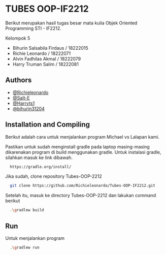 # TUBES OOP-IF2212

Berikut merupakan hasil tugas besar mata kulia Objek Oriented Programming STI - IF2212.

Kelompok 5

- Bihurin Salsabila Firdaus / 18222015   
- Richie Leonardo           / 18222071    
- Alvin Fadhilas Akmal      / 18222079        
- Harry Truman Salim        / 18222081


## Authors

- [@Richieleonardo](https://www.github.com/Richieleonardo)
- [@Salt-E](https://github.com/Salt-E)
- [@Harryts1](https://github.com/Harryts1)
- [@bihurin31204](https://github.com/bihurin31204)


## Installation and Compiling

Berikut adalah cara untuk menjalankan program Michael vs Lalapan kami.

Pastikan untuk sudah menginstall gradle pada laptop masing-masing dikarenakan program di build menggunakan gradle. Untuk instalasi gradle, silahkan masuk ke link dibawah.

```bash
  https://gradle.org/install/
```

Jika sudah, clone repository Tubes-OOP-2212
```bash
  git clone https://github.com/Richieleonardo/Tubes-OOP-IF2212.git
```

Setelah itu, masuk ke directory Tubes-OOP-2212 dan lakukan command berikut
```bash
  .\gradlew build
```
## Run

Untuk menjalankan program 

```bash
  .\gradlew run
```
